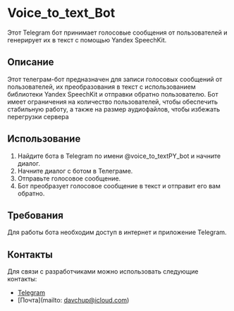 # Voice_to_text_Bot
Этот Telegram бот принимает голосовые сообщения от пользователей и генерирует их в текст с помощью Yandex SpeechKit.

## Описание
Этот телеграм-бот предназначен для записи голосовых сообщений от пользователей, 
их преобразования в текст с использованием библиотеки Yandex SpeechKit и отправки обратно пользователю.
Бот имеет ограничения на количество пользователей, чтобы обеспечить стабильную работу, а 
также на размер аудиофайлов, чтобы избежать перегрузки сервера

## Использование
1. Найдите бота в Telegram по имени @voice_to_textPY_bot и начните диалог.
2. Начните диалог с ботом в Телеграме.
3. Отправьте голосовое сообщение.
4. Бот преобразует голосовое сообщение в текст и отправит его вам обратно.

## Требования
Для работы бота необходим доступ в интернет и приложение Telegram.

## Контакты
Для связи с разработчиками можно использовать следующие контакты:

- [Telegram](https://t.me/debonair_bait)
- [Почта](mailto: davchup@icloud.com)
